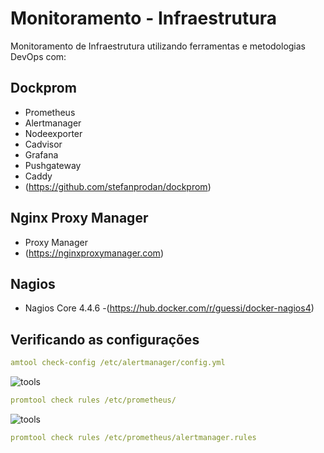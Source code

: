 # Monitoramento - Infraestrutura

Monitoramento de Infraestrutura utilizando ferramentas e metodologias DevOps com:

## Dockprom 
- Prometheus 
- Alertmanager
- Nodeexporter
- Cadvisor
- Grafana
- Pushgateway
- Caddy
- (https://github.com/stefanprodan/dockprom)

## Nginx Proxy Manager 
- Proxy Manager 
- (https://nginxproxymanager.com)

## Nagios 
- Nagios Core 4.4.6 
-(https://hub.docker.com/r/guessi/docker-nagios4)

## Verificando as configurações

```yaml
amtool check-config /etc/alertmanager/config.yml 
```

![tools](https://raw.githubusercontent.com/luiscruzcwb/Monitoramento-Infraestrutura/master/tools/check_rules_alertmanager.png)

```yaml
promtool check rules /etc/prometheus/
```

![tools](https://raw.githubusercontent.com/luiscruzcwb/Monitoramento-Infraestrutura/master/tools/check_rules_prometheus.png)

```yaml
promtool check rules /etc/prometheus/alertmanager.rules
```
